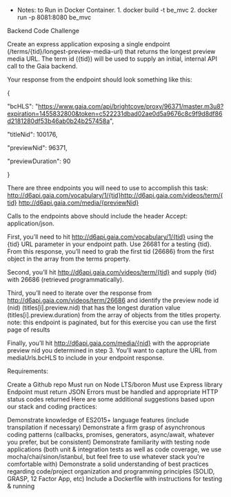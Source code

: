 * Notes:
    to Run in Docker Container.
        1. docker build  -t  be_mvc
        2. docker run -p 8081:8080 be_mvc

Backend Code Challenge

Create an express application exposing a single endpoint (/terms/{tid}/longest-preview-media-url) that returns the longest preview media URL. The term id ({tid}) will be used to supply an initial, internal API call to the Gaia backend.

Your response from the endpoint should look something like this:

{

  "bcHLS": "https://www.gaia.com/api/brightcove/proxy/96371/master.m3u8?expiration=1455832800&token=c522231dbad02ae0d5a9676c8c9f9d8df86d2181280df53b46ab0b24b257458a",

  "titleNid": 100176,

  "previewNid": 96371,

  "previewDuration": 90

}

There are three endpoints you will need to use to accomplish this task: http://d6api.gaia.com/vocabulary/1/{tid}http://d6api.gaia.com/videos/term/{tid} http://d6api.gaia.com/media/{previewNid}

Calls to the endpoints above should include the header Accept: application/json.

First, you’ll need to hit http://d6api.gaia.com/vocabulary/1/{tid} using the {tid} URL parameter in your endpoint path. Use 26681 for a testing {tid}. From this response, you’ll need to grab the first tid (26686) from the first object in the array from the terms property.

Second, you’ll hit http://d6api.gaia.com/videos/term/{tid} and supply {tid} with 26686 (retrieved programmatically).

Third, you’ll need to iterate over the response from http://d6api.gaia.com/videos/term/26686 and identify the preview node id (nid) (titles[i].preview.nid) that has the longest duration value (titles[i].preview.duration) from the array of objects from the titles property. note: this endpoint is paginated, but for this exercise you can use the first page of results

Finally, you’ll hit http://d6api.gaia.com/media/{nid} with the appropriate preview nid you determined in step 3. You’ll want to capture the URL from mediaUrls.bcHLS to include in your endpoint response.

Requirements:

Create a Github repo
Must run on Node LTS/boron
Must use Express library
Endpoint must return JSON
Errors must be handled and appropriate HTTP status codes returned
Here are some additional suggestions based upon our stack and coding practices:

Demonstrate knowledge of ES2015+ language features (include transpilation if necessary)
Demonstrate a firm grasp of asynchronous coding patterns (callbacks, promises, generators, async/await, whatever you prefer, but be consistent)
Demonstrate familiarity with testing node applications (both unit & integration tests as well as code coverage, we use mocha/chai/sinon/istanbul, but feel free to use whatever stack you're comfortable with)
Demonstrate a solid understanding of best practices regarding code/project organization and programming principles (SOLID, GRASP, 12 Factor App, etc)
Include a Dockerfile with instructions for testing & running
